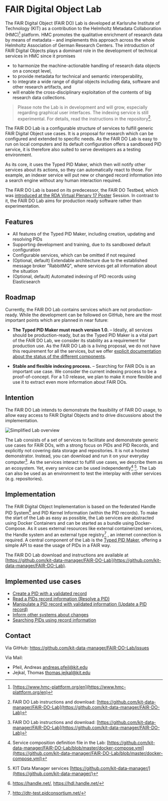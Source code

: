 # FAIR Digital Object Lab

The FAIR Digital Object (FAIR DO) Lab is developed at Karlsruhe Institute of Technology (KIT) as a contribution to the Helmholtz Metadata Collaboration (HMC)[^hmc] platform. HMC promotes the qualitative enrichment of research data by means of metadata – and implements this approach across the whole Helmholtz Association of German Research Centers.
The introduction of FAIR Digital Objects plays a dominant role in the development of technical services in HMC since it promises

- to harmonize the machine-actionable handling of research data objects on a concept level,
- to provide metadata for technical and semantic interoperability,
- to integrate a wide range of digital objects including data, software and other
research artifacts, and
- will enable the cross-disciplinary exploitation of the contents of big research data
collections.

> Please note the Lab is in development and will grow, especially regarding graphical user interfaces. The indexing service is still experimental. For details, read the instructions in the repository[^testbedrepo].

[^hmc]: [https://www.hmc-plattform.org/en](https://www.hmc-plattform.org/en)

The FAIR DO Lab is a configurable structure of services to fulfill generic FAIR Digital Object use cases. It is a proposal for research which can be configured and extended to specific needs. As the FAIR DO Lab is easy to run on local computers and its default configuration offers a sandboxed PID service, it is therefore also suited to serve developers as a testing environment.

As its core, it uses the Typed PID Maker, which then will notify other services about its actions, so they can automatically react to those. For example, an indexer service will put new or changed record information into a search engine without any human interaction required.

The FAIR DO Lab is based on its predecessor, the FAIR DO Testbed, which was [introduced at the RDA Virtual Plenary 17 Poster](https://doi.org/10.5445/ir/1000131613) Session. In contrast to it, the FAIR DO Lab aims for production ready software rather than experimentation.

## Features

* All features of the Typed PID Maker, including creation, updating and resolving PIDs
* Supporting development and training, due to its sandboxed default configuration
* Configurable services, which can be omitted if not required
* (Optional, default) Extendable architecture due to the established message broker "RabbitMQ", where services get all information about the situation
* (Optional, default) Automated indexing of PID records using Elasticsearch

## Roadmap

Currently, the FAIR DO Lab contains services which are not production-ready. While the development can be followed on GitHub, here are the most important points which are planned in near future:

* **The Typed PID Maker must reach version 1.0.** – Ideally, all services should be production-ready, but as the Typed PID Maker is a vital part of the FAIR DO Lab, we consider its stability as a requirement for production use. As the FAIR DO Lab is a living proposal, we do not have this requirement for all the services, but we offer [explicit documentation about the status of the different components](status.html).

* **Stable and flexible indexing process.** – Searching for FAIR DOs is an important use case. We consider the current indexing process to be a proof-of-concept. For a 1.0 release, we plan to make it more flexible and use it to extract even more information about FAIR DOs.

## Intention

The FAIR DO Lab intends to demonstrate the feasibility of FAIR DO usage, to allow easy access to FAIR Digital Objects and to drive discussions about the implementation.

![Simplified Lab overview](../images/testbed_poster-overview.png)

The Lab consists of a set of services to facilitate and demonstrate generic use cases for FAIR DOs, with a strong focus on PIDs and PID Records, and explicitly not covering data storage and repositories. It is not a hosted demonstrator. Instead, you can download and run it on your everyday computer[^testbedrepo]. As the services interact to fulfill use cases, we describe them as an ecosystem. Yet, every service can be used independently[^testbedcomposeyml] [^kitdm].
The Lab can also be used as an environment to test the interplay with other services (e.g. repositories).

[^testbedrepo]: FAIR DO Lab instructions and download: [https://github.com/kit-data-manager/FAIR-DO-Lab](https://github.com/kit-data-manager/FAIR-DO-Lab)

[^testbedcomposeyml]: Service composition definition file in the Lab: [https://github.com/kit-data-manager/FAIR-DO-Lab/blob/master/docker-compose.yml](https://github.com/kit-data-manager/FAIR-DO-Lab/blob/master/docker-compose.yml)

[^kitdm]: KIT Data Manager services [https://github.com/kit-data-manager/](https://github.com/kit-data-manager/)

## Implementation

The FAIR Digital Object Implementation is based on the federated Handle PID System[^handlesystem] and PID Kernel Information (within the PID records). To make the start of the Lab as easy as possible, the Lab services are abstracted using Docker Containers and can be started as a bundle using Docker-Compose. As it uses external resources like external containerized services, the Handle system and an external type registry[^dtr] , an internet connection is required.
A central component of the Lab is the [Typed PID Maker](appendix_pit.md), offering a simple API to ease the usage of PIDs in a FAIR way.

The FAIR DO Lab download and instructions are available at [https://github.com/kit-data-manager/FAIR-DO-Lab](https://github.com/kit-data-manager/FAIR-DO-Lab).

[^handlesystem]: <https://handle.net/>, <https://hdl.handle.net/>

[^dtr]: <http://dtr-test.pidconsortium.net/>

## Implemented use cases

- [Create a PID with a validated record](../pids/create.md)
- [Read a PIDs record information (Resolve a PID)](../pids/resolve.md)
- [Manipulate a PID record with validated information (Update a PID record)](../pids/update.md)
- [Inform other systems about changes](../pids/notify.md)
- [Searching PIDs using record information](../pids/search.md)

## Contact

Via GitHub: <https://github.com/kit-data-manager/FAIR-DO-Lab/issues>

Via Mail:

- Pfeil, Andreas <andreas.pfeil@kit.edu>
- Jejkal, Thomas <thomas.jejkal@kit.edu>
